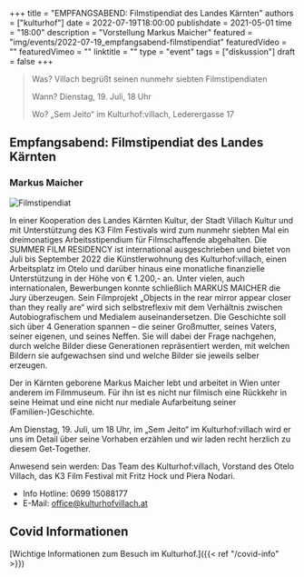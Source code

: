 +++
title = "EMPFANGSABEND: Filmstipendiat des Landes Kärnten"
authors = ["kulturhof"]
date = 2022-07-19T18:00:00
publishdate = 2021-05-01
time = "18:00"
description = "Vorstellung Markus Maicher"
featured = "img/events/2022-07-19_empfangsabend-filmstipendiat"
featuredVideo = ""
featuredVimeo = ""
linktitle = ""
type = "event"
tags = ["diskussion"]
draft = false
+++

>
> 
> Was? Villach begrüßt seinen nunmehr siebten Filmstipendiaten
> 
> Wann? Dienstag, 19. Juli, 18 Uhr
> 
> Wo? „Sem Jeito“ im Kulturhof:villach, Lederergasse 17




## Empfangsabend: Filmstipendiat des Landes Kärnten

### Markus Maicher

![Filmstipendiat](/img/events/2022-07-19_empfangsabend-filmstipendiat)

In einer Kooperation des Landes Kärnten Kultur, der Stadt Villach Kultur und mit Unterstützung des K3 Film Festivals wird zum nunmehr siebten Mal ein dreimonatiges Arbeitsstipendium für Filmschaffende abgehalten. Die SUMMER FILM RESIDENCY ist international ausgeschrieben und bietet von Juli bis September 2022 die Künstlerwohnung des Kulturhof:villach, einen Arbeitsplatz im Otelo und darüber hinaus eine monatliche finanzielle Unterstützung in der Höhe von € 1.200,- an.
Unter vielen, auch internationalen, Bewerbungen konnte schließlich MARKUS MAICHER die Jury überzeugen. Sein Filmprojekt „Objects in the rear mirror appear closer than they really are“ wird sich selbstreflexiv mit dem Verhältnis zwischen Autobiografischem und Medialem auseinandersetzen. Die Geschichte soll sich über 4 Generation spannen – die seiner Großmutter, seines Vaters, seiner eigenen, und seines Neffen. Sie will dabei der Frage nachgehen, durch welche Bilder diese Generationen repräsentiert werden, mit welchen Bildern sie aufgewachsen sind und welche Bilder sie jeweils selber erzeugen.

Der in Kärnten geborene Markus Maicher lebt und arbeitet in Wien unter anderem im Filmmuseum. Für ihn ist es nicht nur filmisch eine Rückkehr in seine Heimat und eine nicht nur mediale Aufarbeitung seiner (Familien-)Geschichte.

Am Dienstag, 19. Juli, um 18 Uhr, im „Sem Jeito“ im Kulturhof:villach wird er uns im Detail über seine Vorhaben erzählen und wir laden recht herzlich zu diesem Get-Together. 

Anwesend sein werden: Das Team des Kulturhof:villach, Vorstand des Otelo Villach, das K3 Film Festival mit Fritz Hock und Piera Nodari.



- Info Hotline: 0699 15088177 
- E-Mail: office@kulturhofvillach.at

## Covid Informationen

[Wichtige Informationen zum Besuch im Kulturhof.]({{< ref "/covid-info" >}})
